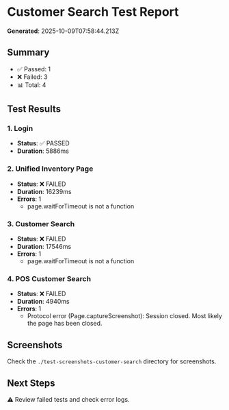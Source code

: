 # Customer Search Test Report

**Generated**: 2025-10-09T07:58:44.213Z

## Summary
- ✅ Passed: 1
- ❌ Failed: 3
- 📊 Total: 4

## Test Results


### 1. Login
- **Status**: ✅ PASSED
- **Duration**: 5886ms




### 2. Unified Inventory Page
- **Status**: ❌ FAILED
- **Duration**: 16239ms
- **Errors**: 1
  - page.waitForTimeout is not a function


### 3. Customer Search
- **Status**: ❌ FAILED
- **Duration**: 17546ms
- **Errors**: 1
  - page.waitForTimeout is not a function


### 4. POS Customer Search
- **Status**: ❌ FAILED
- **Duration**: 4940ms
- **Errors**: 1
  - Protocol error (Page.captureScreenshot): Session closed. Most likely the page has been closed.


## Screenshots
Check the `./test-screenshots-customer-search` directory for screenshots.

## Next Steps
⚠️ Review failed tests and check error logs.

